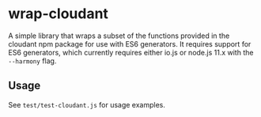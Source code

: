 wrap-cloudant
=============
A simple library that wraps a subset of the functions provided in the cloudant 
npm package for use with ES6 generators. It requires support for ES6 generators,
which currently requires either io.js or node.js 11.x with the `--harmony` flag.

Usage
------
See `test/test-cloudant.js` for usage examples.